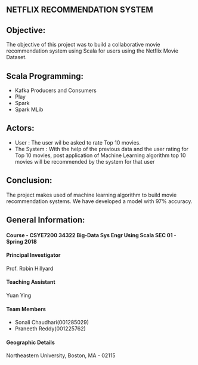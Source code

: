 
## NETFLIX RECOMMENDATION SYSTEM

## Objective:

The objective of this project was to build a collaborative movie recommendation system using Scala for users using the Netflix Movie Dataset.

## Scala Programming:

- Kafka Producers and Consumers
- Play
- Spark
- Spark MLib

## Actors:

- User : The user wil be asked to rate Top 10 movies.
- The System : With the help of the previous data and the user rating for Top 10 movies, post application of Machine Learning algorithm top 10 movies will be recommended by the system for that user

## Conclusion:

The project makes used of machine learning algorithm to build movie recommendation systems. We have developed a model with 97% accuracy.

## General Information:

#### Course - CSYE7200 34322 Big-Data Sys Engr Using Scala SEC 01 - Spring 2018

#### Principal Investigator
Prof. Robin Hillyard
#### Teaching Assistant
Yuan Ying
#### Team Members

- Sonali Chaudhari(001285029)
- Praneeth Reddy(001225762)

#### Geographic Details

Northeastern University, Boston, MA - 02115
